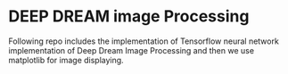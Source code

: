 # DEEP DREAM image Processing
Following repo includes the implementation of Tensorflow neural network implementation of Deep Dream Image Processing and then we use matplotlib for image displaying.

